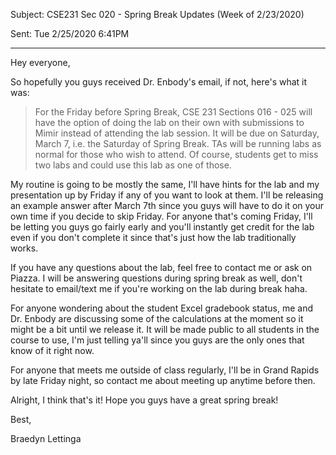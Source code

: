 Subject: CSE231 Sec 020 - Spring Break Updates (Week of 2/23/2020)

Sent: Tue 2/25/2020 6:41PM

_____________________________________________

Hey everyone,

So hopefully you guys received Dr. Enbody's email, if not, here's what it was:

> For the Friday before Spring Break, CSE 231 Sections 016 - 025 will have the option of doing the lab on their own with submissions to Mimir instead of attending the lab session.  It will be due on Saturday, March 7, i.e. the Saturday of Spring Break.  TAs will be running labs as normal for those who wish to attend.  Of course, students get to miss two labs and could use this lab as one of those.

My routine is going to be mostly the same, I'll have hints for the lab and my presentation up by Friday if any of you want to look at them. I'll be releasing an example answer after March 7th since you guys will have to do it on your own time if you decide to skip Friday. For anyone that's coming Friday, I'll be letting you guys go fairly early and you'll instantly get credit for the lab even if you don't complete it since that's just how the lab traditionally works. 

If you have any questions about the lab, feel free to contact me or ask on Piazza. I will be answering questions during spring break as well, don't hesitate to email/text me if you're working on the lab during break haha. 

For anyone wondering about the student Excel gradebook status, me and Dr. Enbody are discussing some of the calculations at the moment so it might be a bit until we release it. It will be made public to all students in the course to use, I'm just telling ya'll since you guys are the only ones that know of it right now. 

For anyone that meets me outside of class regularly, I'll be in Grand Rapids by late Friday night, so contact me about meeting up anytime before then. 

Alright, I think that's it! Hope you guys have a great spring break!

Best,

Braedyn Lettinga
